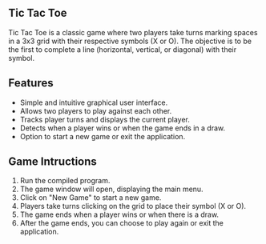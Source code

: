 ## Tic Tac Toe
Tic Tac Toe is a classic game where two players take turns marking spaces in a 3x3 grid with their respective symbols (X or O). The objective is to be the first to complete a line (horizontal, vertical, or diagonal) with their symbol.

## Features
- Simple and intuitive graphical user interface.
- Allows two players to play against each other.
- Tracks player turns and displays the current player.
- Detects when a player wins or when the game ends in a draw.
- Option to start a new game or exit the application.

## Game Intructions
1. Run the compiled program.
2. The game window will open, displaying the main menu.
3. Click on "New Game" to start a new game.
4. Players take turns clicking on the grid to place their symbol (X or O).
5. The game ends when a player wins or when there is a draw.
6. After the game ends, you can choose to play again or exit the application.
